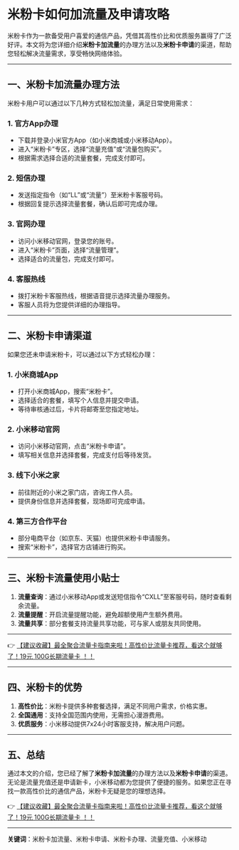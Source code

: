 # 米粉卡如何加流量及申请攻略

米粉卡作为一款备受用户喜爱的通信产品，凭借其高性价比和优质服务赢得了广泛好评。本文将为您详细介绍**米粉卡加流量**的办理方法以及**米粉卡申请**的渠道，帮助您轻松解决流量需求，享受畅快网络体验。

---

## 一、米粉卡加流量办理方法

米粉卡用户可以通过以下几种方式轻松加流量，满足日常使用需求：

### 1. 官方App办理
- 下载并登录小米官方App（如小米商城或小米移动App）。
- 进入“米粉卡”专区，选择“流量充值”或“流量包购买”。
- 根据需求选择合适的流量套餐，完成支付即可。

### 2. 短信办理
- 发送指定指令（如“LL”或“流量”）至米粉卡客服号码。
- 根据回复提示选择流量套餐，确认后即可完成办理。

### 3. 官网办理
- 访问小米移动官网，登录您的账号。
- 进入“米粉卡”页面，选择“流量管理”。
- 选择适合的流量包，完成支付即可。

### 4. 客服热线
- 拨打米粉卡客服热线，根据语音提示选择流量办理服务。
- 客服人员将为您提供详细的办理指导。

---

## 二、米粉卡申请渠道

如果您还未申请米粉卡，可以通过以下方式轻松办理：

### 1. 小米商城App
- 打开小米商城App，搜索“米粉卡”。
- 选择适合的套餐，填写个人信息并提交申请。
- 等待审核通过后，卡片将邮寄至您指定地址。

### 2. 小米移动官网
- 访问小米移动官网，点击“米粉卡申请”。
- 填写相关信息并选择套餐，完成支付后等待发货。

### 3. 线下小米之家
- 前往附近的小米之家门店，咨询工作人员。
- 提供身份信息并选择套餐，现场即可完成申请。

### 4. 第三方合作平台
- 部分电商平台（如京东、天猫）也提供米粉卡申请服务。
- 搜索“米粉卡”，选择官方店铺进行购买。

---

## 三、米粉卡流量使用小贴士

1. **流量查询**：通过小米移动App或发送短信指令“CXLL”至客服号码，随时查看剩余流量。
2. **流量提醒**：开启流量提醒功能，避免超额使用产生额外费用。
3. **流量共享**：部分套餐支持流量共享功能，可与家人或朋友共同使用。

---

👉 [【建议收藏】最全聚合流量卡指南来啦！高性价比流量卡推荐，看这个就够了！19元 100G长期流量卡 ！！](https://bit.ly/Liuliangka)

---

## 四、米粉卡的优势

1. **高性价比**：米粉卡提供多种套餐选择，满足不同用户需求，价格实惠。
2. **全国通用**：支持全国范围内使用，无需担心漫游费用。
3. **优质服务**：小米移动提供7x24小时客服支持，解决用户问题。

---

## 五、总结

通过本文的介绍，您已经了解了**米粉卡加流量**的办理方法以及**米粉卡申请**的渠道。无论是流量充值还是申请新卡，小米移动都为您提供了便捷的服务。如果您正在寻找一款高性价比的通信产品，米粉卡无疑是您的理想选择。

👉 [【建议收藏】最全聚合流量卡指南来啦！高性价比流量卡推荐，看这个就够了！19元 100G长期流量卡 ！！](https://bit.ly/Liuliangka)

---

**关键词**：米粉卡加流量、米粉卡申请、米粉卡办理、流量充值、小米移动